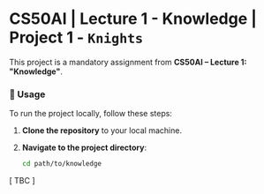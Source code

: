 # CS50AI | Lecture 1 - Knowledge | Project 1 - `Knights`

This project is a mandatory assignment from **CS50AI – Lecture 1: "Knowledge"**.

### 📌 Usage

To run the project locally, follow these steps:

1. **Clone the repository** to your local machine.

2. **Navigate to the project directory**:

   ```sh
   cd path/to/knowledge
   ```

\[ TBC \]

<br>


